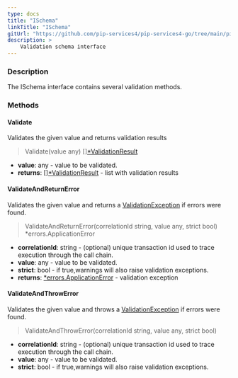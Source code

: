 ```yaml
---
type: docs
title: "ISchema"
linkTitle: "ISchema"
gitUrl: "https://github.com/pip-services4/pip-services4-go/tree/main/pip-services4-data-go"
description: >
    Validation schema interface
---
```


### Description

The ISchema interface contains several validation methods.


### Methods


#### Validate
Validates the given value and returns validation results 

> Validate(value any) [][*ValidationResult](../validation_result)

- **value**: any - value to be validated.
- **returns**: [][*ValidationResult](../validation_result) - list with validation results


#### ValidateAndReturnError
Validates the given value and returns a [ValidationException](../validation_exception) if errors were found.

> ValidateAndReturnError(correlationId string, value any, strict bool) *errors.ApplicationError

- **correlationId**: string - (optional) unique transaction id used to trace execution through the call chain.
- **value**: any - value to be validated.
- **strict**: bool - if true,warnings will also raise validation exceptions.
- **returns**: [*errors.ApplicationError](../../../commons/errors/application_error) - validation exception


#### ValidateAndThrowError
Validates the given value and throws a [ValidationException](../validation_exception) if errors were found.

> ValidateAndThrowError(correlationId string, value any, strict bool)

- **correlationId**: string - (optional) unique transaction id used to trace execution through the call chain.
- **value**: any - value to be validated.
- **strict**: bool - if true,warnings will also raise validation exceptions.


